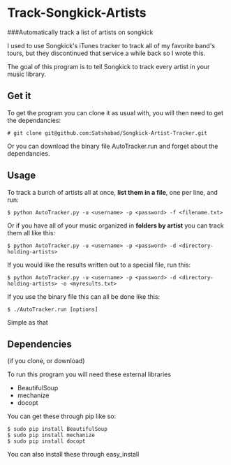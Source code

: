 # Track-Songkick-Artists


###Automatically track a list of artists on songkick

I used to use Songkick's iTunes tracker to track all of my favorite band's tours, but they discontinued that service a while back so I wrote this.

The goal of this program is to tell Songkick to track every artist in your music library.

## Get it

To get the program you can clone it as usual with, you will then need to get the dependancies:

    # git clone git@github.com:Satshabad/Songkick-Artist-Tracker.git
    
Or you can download the binary file AutoTracker.run and forget about the dependancies.


## Usage

To track a bunch of artists all at once, **list them in a file**, one per line, and run:

    $ python AutoTracker.py -u <username> -p <password> -f <filename.txt> 
    
Or if you have all of your music organized in **folders by artist** you can track them all like this:

    $ python AutoTracker.py -u <username> -p <password> -d <directory-holding-artists>
    
If you would like the results written out to a special file, run this:

    $ python AutoTracker.py -u <username> -p <password> -d <directory-holding-artists> -o <myresults.txt>

If you use the binary file this can all be done like this:

    $ ./AutoTracker.run [options]

Simple as that

## Dependencies

(if you clone, or download)

To run this program you will need these external libraries

* BeautifulSoup
* mechanize
* docopt

You can get these through pip like so:

    $ sudo pip install BeautifulSoup
    $ sudo pip install mechanize
    $ sudo pip install docopt
    
You can also install these through easy_install
